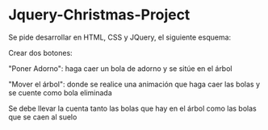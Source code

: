 # Jquery-Christmas-Project

Se pide desarrollar en HTML, CSS y JQuery, el siguiente esquema:

Crear dos botones:

"Poner Adorno": haga caer un bola de adorno y se sitúe en el árbol

"Mover el árbol": donde se realice una animación que haga caer las bolas y se cuente como bola eliminada 

Se debe llevar la cuenta tanto las bolas que hay en el árbol como las bolas que se caen al suelo
